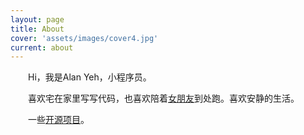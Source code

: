 ```yaml
---
layout: page
title: About
cover: 'assets/images/cover4.jpg'
current: about
---
```


　　Hi，我是Alan Yeh，小程序员。

　　喜欢宅在家里写写代码，也喜欢陪着[女朋友](http://mia2002.cn)到处跑。喜欢安静的生活。

　　一些[开源项目](https://github.com/alan-yeh)。